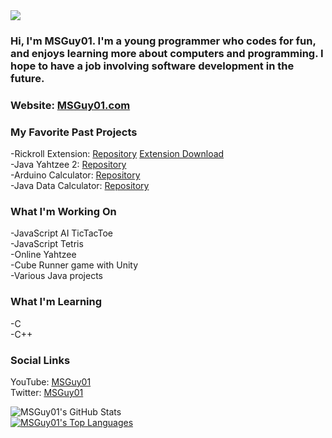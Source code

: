 <img src="https://msguy01.com/images/logo.png"/>

### Hi, I'm MSGuy01. I'm a young programmer who codes for fun, and enjoys learning more about computers and programming. I hope to have a job involving software development in the future.

### Website:  [MSGuy01.com](https://msguy01.com) 

### My Favorite Past Projects
-Rickroll Extension: [Repository](https://github.com/MSGuy01/Rickroll-Extension) [Extension Download](https://chrome.google.com/webstore/detail/rickroll-extension/ljkcmgibdnmdjdfpbggohpophnkiajfm)
<br>
-Java Yahtzee 2: [Repository](https://github.com/MSGuy01/Java-Yahtzee-Two)
<br>
-Arduino Calculator: [Repository](https://github.com/MSGuy01/Arduino-Calculator)
<br>
-Java Data Calculator: [Repository](https://github.com/MSGuy01/Data-Calculator) 
<br>

### What I'm Working On
-JavaScript AI TicTacToe
<br>
-JavaScript Tetris
<br>
-Online Yahtzee
<br>
-Cube Runner game with Unity
<br>
-Various Java projects

### What I'm Learning
-C
<br>
-C++

### Social Links
YouTube: [MSGuy01](https://youtube.com/MSGuy01) 
<br>
Twitter: [MSGuy01](https://twitter/MSGuy01) 

![MSGuy01's GitHub Stats](https://github-readme-stats.vercel.app/api?username=msguy01)
<br>
[![MSGuy01's Top Languages](https://github-readme-stats.vercel.app/api/top-langs/?username=msguy01)](https://github.com/msguy01/github-readme-stats)


